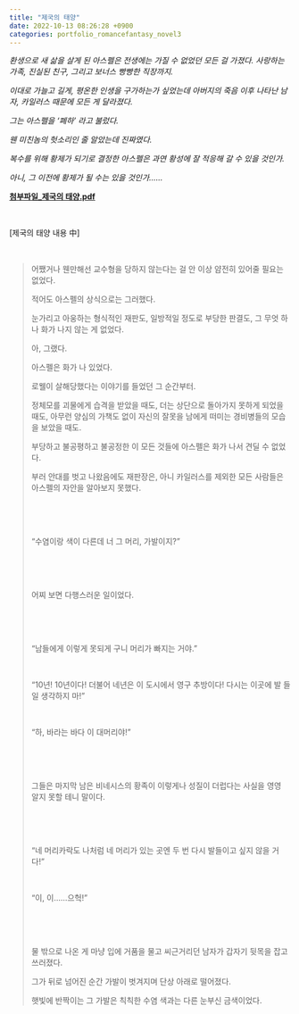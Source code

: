 ```yaml
---
title: "제국의 태양"
date: 2022-10-13 08:26:28 +0900
categories: portfolio_romancefantasy_novel3 
---
```


*환생으로 새 삶을 살게 된 아스펠은 전생에는 가질 수 없었던 모든 걸 가졌다. 사랑하는 가족, 진실된 친구, 그리고 보너스 빵빵한 직장까지.* 

*이대로 가늘고 길게, 평온한 인생을 구가하는가 싶었는데 아버지의 죽음 이후 나타난 남자, 카일러스 때문에 모든 게 달라졌다.* 

*그는 아스펠을 ‘폐하’ 라고 불렀다.*

*웬 미친놈의 헛소리인 줄 알았는데 진짜였다.*

*복수를 위해 황제가 되기로 결정한 아스펠은 과연 황성에 잘 적응해 갈 수 있을 것인가.*

*아니, 그 이전에 황제가 될 수는 있을 것인가……*




**[첨부파일_제국의 태양.pdf]**  


​    

[제국의 태양 내용 中]

​    

> 어쨌거나 웬만해선 교수형을 당하지 않는다는 걸 안 이상 얌전히 있어줄 필요는 없었다.
>
> 적어도 아스펠의 상식으로는 그러했다.
>
> 눈가리고 아웅하는 형식적인 재판도, 일방적일 정도로 부당한 판결도, 그 무엇 하나 화가 나지 않는 게 없었다.
>
> 아, 그랬다.
>
> 아스펠은 화가 나 있었다.
>
> 로웰이 살해당했다는 이야기를 들었던 그 순간부터. 
>
> 정체모를 괴물에게 습격을 받았을 때도, 더는 상단으로 돌아가지 못하게 되었을 때도, 아무런 양심의 가책도 없이 자신의 잘못을 남에게 떠미는 경비병들의 모습을 보았을 때도.
>
> 부당하고 불공평하고 불공정한 이 모든 것들에 아스펠은 화가 나서 견딜 수 없었다.
>
> 부러 안대를 벗고 나왔음에도 재판장은, 아니 카일러스를 제외한 모든 사람들은 아스펠의 자안을 알아보지 못했다.
>
> ​    
>
> ​    
>
> “수염이랑 색이 다른데 너 그 머리, 가발이지?”
>
> ​    
>
> ​    
>
> 어찌 보면 다행스러운 일이었다.
>
> ​    
>
> ​    
>
> “남들에게 이렇게 못되게 구니 머리가 빠지는 거야.”
>
> ​    
>
> “10년! 10년이다! 더불어 네년은 이 도시에서 영구 추방이다! 다시는 이곳에 발 들일 생각하지 마!”
>
> ​    
>
> “하, 바라는 바다 이 대머리야!” 
>
> ​    
>
> ​    
>
> 그들은 마지막 남은 비네시스의 황족이 이렇게나 성질이 더럽다는 사실을 영영 알지 못할 테니 말이다.
>
> ​    
>
> ​    
>
> “네 머리카락도 나처럼 네 머리가 있는 곳엔 두 번 다시 발들이고 싶지 않을 거다!”
>
> ​    
>
> “이, 이……으헉!”
>
> ​    
>
> ​    
>
> 물 밖으로 나온 게 마냥 입에 거품을 물고 씨근거리던 남자가 갑자기 뒷목을 잡고 쓰러졌다.
>
> 그가 뒤로 넘어진 순간 가발이 벗겨지며 단상 아래로 떨어졌다.
>
> 햇빛에 반짝이는 그 가발은 칙칙한 수염 색과는 다른 눈부신 금색이었다.



[첨부파일_제국의 태양.pdf]: https://github.com/Bloodfairy/bloodfairy.github.io/blob/main/_files/%EC%A0%9C%EA%B5%AD%EC%9D%98%20%ED%83%9C%EC%96%91.pdf